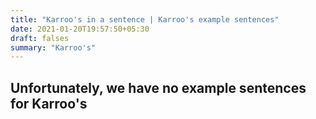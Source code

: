 ```yaml
---
title: "Karroo's in a sentence | Karroo's example sentences"
date: 2021-01-20T19:57:50+05:30
draft: falses
summary: "Karroo's"
---
```

## Unfortunately, we have no example sentences for Karroo's                 
